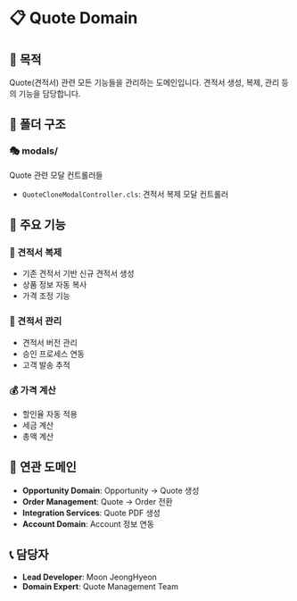 # 📋 Quote Domain

## 🎯 목적
Quote(견적서) 관련 모든 기능들을 관리하는 도메인입니다. 견적서 생성, 복제, 관리 등의 기능을 담당합니다.

## 📁 폴더 구조

### 🎭 modals/
Quote 관련 모달 컨트롤러들
- `QuoteCloneModalController.cls`: 견적서 복제 모달 컨트롤러

## 🔄 주요 기능

### 📄 견적서 복제
- 기존 견적서 기반 신규 견적서 생성
- 상품 정보 자동 복사
- 가격 조정 기능

### 📝 견적서 관리
- 견적서 버전 관리
- 승인 프로세스 연동
- 고객 발송 추적

### 💰 가격 계산
- 할인율 자동 적용
- 세금 계산
- 총액 계산

## 🤝 연관 도메인
- **Opportunity Domain**: Opportunity → Quote 생성
- **Order Management**: Quote → Order 전환
- **Integration Services**: Quote PDF 생성
- **Account Domain**: Account 정보 연동

## 📞 담당자
- **Lead Developer**: Moon JeongHyeon
- **Domain Expert**: Quote Management Team
